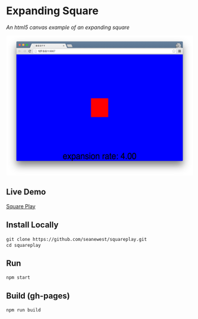 # Expanding Square
*An html5 canvas example of an expanding square*

![](expanding.png)

## Live Demo
[Square Play](http://seanewest.github.io/squareplay)

## Install Locally
```
git clone https://github.com/seanewest/squareplay.git
cd squareplay
```

## Run
```
npm start
```

## Build (gh-pages)
```
npm run build
```
